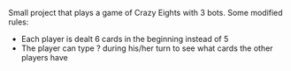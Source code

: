 Small project that plays a game of Crazy Eights with 3 bots.
Some modified rules:
- Each player is dealt 6 cards in the beginning instead of 5
- The player can type ? during his/her turn to see what cards the other players have